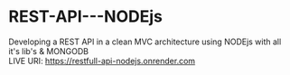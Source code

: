# REST-API---NODEjs
Developing a REST API in a clean MVC architecture using NODEjs with all it's lib's &amp; MONGODB <br>
LIVE URI: https://restfull-api-nodejs.onrender.com
